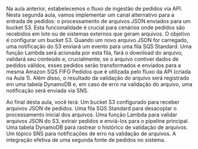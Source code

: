 Na aula anterior, estabelecemos o fluxo de ingestão de pedidos via API. Nesta segunda aula, vamos implementar um canal alternativo para a entrada de pedidos: o processamento de arquivos JSON enviados para um bucket S3. Esta funcionalidade é crucial para cenários onde pedidos são recebidos em lote ou de sistemas externos que geram arquivos.
O objetivo é configurar um bucket S3. Quando um novo arquivo JSON for carregado, uma notificação do S3 enviará um evento para uma fila SQS Standard. Uma função Lambda será acionada por esta fila, fará o download do arquivo, validará seu conteúdo e, crucialmente, se o arquivo contiver dados de pedidos válidos, esses pedidos serão transformados e enviados para a mesma Amazon SQS FIFO Pedidos que é utilizada pelo fluxo da API (criada na Aula 1). Além disso, o resultado da validação do arquivo será registrado em uma tabela DynamoDB e, em caso de erro na validação do arquivo, uma notificação será enviada via SNS.

Ao final desta aula, você terá:
Um bucket S3 configurado para receber arquivos JSON de pedidos.
Uma fila SQS Standard para desacoplar o processamento inicial dos arquivos.
Uma função Lambda para validar arquivos JSON do S3, extrair pedidos e enviá-los para o pipeline principal.
Uma tabela DynamoDB para rastrear o histórico de validação de arquivos.
Um tópico SNS para notificações de erro na validação de arquivos.
A integração efetiva de uma segunda fonte de pedidos no sistema.
